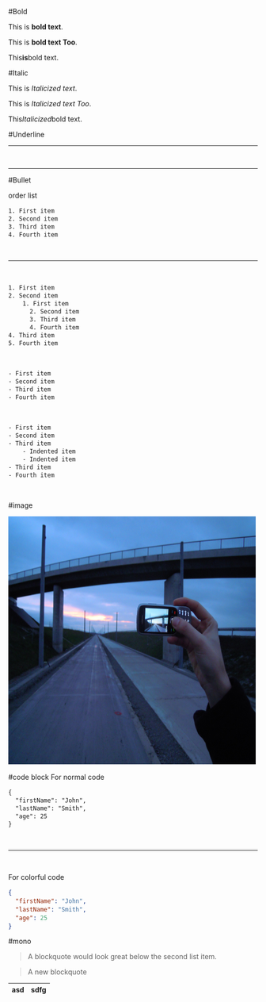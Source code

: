 
#Bold

This is **bold text**.

This is __bold text Too__.

This**is**bold text.


#Italic

This is *Italicized text*.

This is _Italicized text Too_.

This*Italicized*bold text.



#Underline 

***

<br>

______


#Bullet

order list

```
1. First item
2. Second item
3. Third item
4. Fourth item
```
<br>


---


<br>

```
1. First item
2. Second item
    1. First item
      2. Second item
      3. Third item
      4. Fourth item
4. Third item
5. Fourth item
```
<br>

```
- First item
- Second item
- Third item
- Fourth item
```


<br>

```
- First item
- Second item
- Third item
    - Indented item
    - Indented item
- Third item
- Fourth item
```

<br>


#image

<img src="https://github.com/RadhikaNewaskar/MarkDown/blob/main/Image_created_with_a_mobile_phone.png." width="500" height="500">



#code block
For normal code

```
{
  "firstName": "John",
  "lastName": "Smith",
  "age": 25
}
```

<br>


---


<br>

For colorful code

```json
{
  "firstName": "John",
  "lastName": "Smith",
  "age": 25
}
```


#mono

> A blockquote would look great below the second list item.

> A new blockquote




|asd|sdfg|
|----|----|
